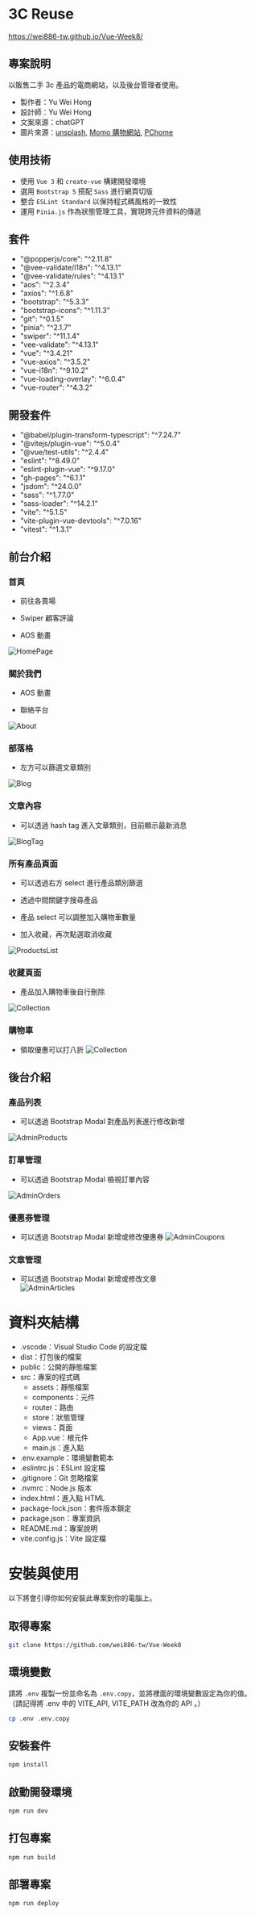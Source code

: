 # 3C Reuse

https://wei886-tw.github.io/Vue-Week8/

## 專案說明

以販售二手 3c 產品的電商網站，以及後台管理者使用。

- 製作者：Yu Wei Hong
- 設計師：Yu Wei Hong
- 文案來源：chatGPT
- 圖片來源：[unsplash](https://unsplash.com/), [Momo 購物網站](https://www.momoshop.com.tw/main/Main.jsp), [PChome](https://24h.pchome.com.tw/?gad_source=1&gclid=Cj0KCQjw7ZO0BhDYARIsAFttkCgRq_VgBVPATLz4aHpMQtxOdaagNxkLWnaWP8Q65eIcZanICHZKWdwaAmkrEALw_wcB)

## 使用技術

- 使用 `Vue 3` 和 `create-vue` 構建開發環境
- 選用 `Bootstrap 5` 搭配 `Sass` 進行網頁切版
- 整合 `ESLint Standard` 以保持程式碼風格的一致性
- 運用 `Pinia.js` 作為狀態管理工具，實現跨元件資料的傳遞

## 套件
* "@popperjs/core": "^2.11.8"
* "@vee-validate/i18n": "^4.13.1"
* "@vee-validate/rules": "^4.13.1"
* "aos": "^2.3.4"
* "axios": "^1.6.8"
* "bootstrap": "^5.3.3"
* "bootstrap-icons": "^1.11.3"
* "git": "^0.1.5"
* "pinia": "^2.1.7"
* "swiper": "^11.1.4"
* "vee-validate": "^4.13.1"
* "vue": "^3.4.21"
* "vue-axios": "^3.5.2"
* "vue-i18n": "^9.10.2"
* "vue-loading-overlay": "^6.0.4"
* "vue-router": "^4.3.2"

## 開發套件
* "@babel/plugin-transform-typescript": "^7.24.7"
* "@vitejs/plugin-vue": "^5.0.4"
* "@vue/test-utils": "^2.4.4"
* "eslint": "^8.49.0"
* "eslint-plugin-vue": "^9.17.0"
* "gh-pages": "^6.1.1"
* "jsdom": "^24.0.0"
* "sass": "^1.77.0"
* "sass-loader": "^14.2.1"
* "vite": "^5.1.5"
* "vite-plugin-vue-devtools": "^7.0.16"
* "vitest": "^1.3.1"

## 前台介紹

### 首頁

- 前往各賣場  

- Swiper 顧客評論  

- AOS 動畫

![HomePage](https://raw.githubusercontent.com/wei886-tw/3cReuse-pic/main/HomePage.jpeg)

### 關於我們

- AOS 動畫

- 聯絡平台
  
![About](https://raw.githubusercontent.com/wei886-tw/3cReuse-pic/main/About.png)

### 部落格

- 左方可以篩選文章類別
  
![Blog](https://raw.githubusercontent.com/wei886-tw/3cReuse-pic/main/Blog.png)

### 文章內容

- 可以透過 hash tag 進入文章類別，目前顯示最新消息
  
![BlogTag](https://raw.githubusercontent.com/wei886-tw/3cReuse-pic/main/BlogTag.jpg)

### 所有產品頁面

- 可以透過右方 select 進行產品類別篩選

- 透過中間關鍵字搜尋產品  

- 產品 select 可以調整加入購物車數量

- 加入收藏，再次點選取消收藏
  
![ProductsList](https://raw.githubusercontent.com/wei886-tw/3cReuse-pic/main/ProductsList.jpg)

### 收藏頁面

- 產品加入購物車後自行刪除
  
![Collection](https://raw.githubusercontent.com/wei886-tw/3cReuse-pic/main/Collection.jpg)

### 購物車

- 領取優惠可以打八折
![Collection](https://raw.githubusercontent.com/wei886-tw/3cReuse-pic/main/UserCart.png)

## 後台介紹  

### 產品列表  

- 可以透過 Bootstrap Modal 對產品列表進行修改新增  

![AdminProducts](https://raw.githubusercontent.com/wei886-tw/3cReuse-pic/main/AdminProducts.png)


### 訂單管理  

- 可以透過 Bootstrap Modal 檢視訂單內容  

![AdminOrders](https://raw.githubusercontent.com/wei886-tw/3cReuse-pic/main/AdminOrders.png)

### 優惠券管理  

- 可以透過 Bootstrap Modal 新增或修改優惠券
![AdminCoupons](https://raw.githubusercontent.com/wei886-tw/3cReuse-pic/main/AdminCoupons.png)


### 文章管理  

- 可以透過 Bootstrap Modal 新增或修改文章  
![AdminArticles](https://raw.githubusercontent.com/wei886-tw/3cReuse-pic/main/AdminArticles.png)

# 資料夾結構
- .vscode：Visual Studio Code 的設定檔
- dist：打包後的檔案
- public：公開的靜態檔案
- src：專案的程式碼
  - assets：靜態檔案
  - components：元件
  - router：路由
  - store：狀態管理
  - views：頁面
  - App.vue：根元件
  - main.js：進入點
- .env.example：環境變數範本
- .eslintrc.js：ESLint 設定檔
- .gitignore：Git 忽略檔案
- .nvmrc：Node.js 版本
- index.html：進入點 HTML
- package-lock.json：套件版本鎖定
- package.json：專案資訊
- README.md：專案說明
- vite.config.js：Vite 設定檔

# 安裝與使用
以下將會引導你如何安裝此專案到你的電腦上。

## 取得專案
```bash
git clone https://github.com/wei886-tw/Vue-Week8 
```

## 環境變數
請將 `.env` 複製一份並命名為 `.env.copy`，並將裡面的環境變數設定為你的值。
（請記得將 .env 中的 VITE_API, VITE_PATH 改為你的 API 。）
```bash
cp .env .env.copy
```

## 安裝套件
```bash
npm install 
```

## 啟動開發環境
```bash
npm run dev
```

## 打包專案
```bash
npm run build
```

## 部署專案
```bash
npm run deploy
```




